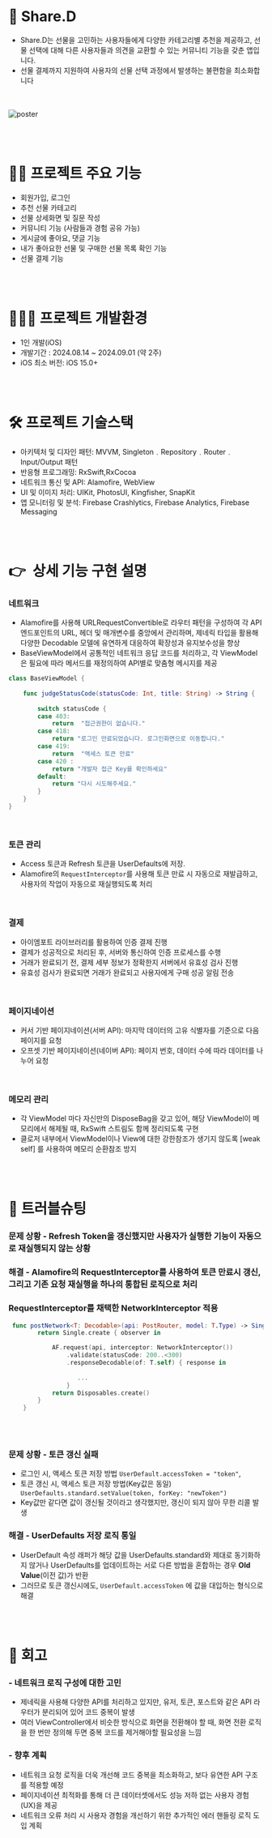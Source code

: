 
# 🎁 Share.D  
- Share.D는 선물을 고민하는 사용자들에게 다양한 카테고리별 추천을 제공하고, 선물 선택에 대해 다른 사용자들과 의견을 교환할 수 있는 커뮤니티 기능을 갖춘 앱입니다.
-  선물 결제까지 지원하여 사용자의 선물 선택 과정에서 발생하는 불편함을 최소화합니다


<br> <br> 
   ![poster](./sss.png)

<br> <br> 
# 🙋‍♀️ 프로젝트 주요 기능 
- 회원가입, 로그인
- 추천 선물 카테고리
- 선물 상세화면 및 질문 작성
- 커뮤니티 기능 (사람들과 경험 공유 가능)
- 게시글에 좋아요, 댓글 기능
- 내가 좋아요한 선물 및 구매한 선물 목록 확인 기능 
- 선물 결제 기능

<br> <br> 

# 🧑🏻‍💻 프로젝트 개발환경
- 1인 개발(iOS)
- 개발기간 : 2024.08.14 ~ 2024.09.01 (약 2주)
- iOS 최소 버전: iOS 15.0+   


<br> <br> 

   
# 🛠 프로젝트 기술스택
- 아키텍처 및 디자인 패턴: MVVM, Singleton﹒Repository﹒Router﹒Input/Output 패턴
- 반응형 프로그래밍: RxSwift,RxCocoa
- 네트워크 통신 및 API: Alamofire, WebView
- UI 및 이미지 처리: UIKit, PhotosUI, Kingfisher, SnapKit
- 앱 모니터링 및 분석: Firebase Crashlytics, Firebase Analytics, Firebase Messaging


<br> <br> 

# 👉  상세 기능 구현 설명

###   네트워크 
- Alamofire를 사용해 URLRequestConvertible로 라우터 패턴을 구성하여 각 API 엔드포인트의 URL, 헤더 및 매개변수를 중앙에서 관리하며, 제네릭 타입을 활용해 다양한 Decodable 모델에 유연하게 대응하여 확장성과 유지보수성을 향상
- BaseViewModel에서 공통적인 네트워크 응답 코드를 처리하고, 각 ViewModel은 필요에 따라 메서드를 재정의하여 API별로 맞춤형 메시지를 제공
```swift
class BaseViewModel {
    
    func judgeStatusCode(statusCode: Int, title: String) -> String {
        
        switch statusCode {
        case 403:
            return  "접근권한이 없습니다."
        case 418:
            return "로그인 만료되었습니다. 로그인화면으로 이동합니다."
        case 419:
            return  "액세스 토큰 만료"
        case 420 :
            return "개발자 접근 Key를 확인하세요"
        default:
            return "다시 시도해주세요."
        }
    }
}

```


<br>

###  **토큰 관리**
 - Access 토큰과 Refresh 토큰을 UserDefaults에 저장.  
 - Alamofire의 `RequestInterceptor`를 사용해 토큰 만료 시 자동으로 재발급하고, 사용자의 작업이 자동으로 재실행되도록 처리

<br>

###  **결제**
- 아이엠포트 라이브러리를 활용하여 인증 결제 진행
- 결제가 성공적으로 처리된 후, 서버와 통신하여 인증 프로세스를 수행
-  거래가 완료되기 전, 결제 세부 정보가 정확한지 서버에서 유효성 검사 진행
- 유효성 검사가 완료되면 거래가 완료되고 사용자에게 구매 성공 알림 전송

 <br>

###  **페이지네이션**
 - 커서 기반 페이지네이션(서버 API): 마지막 데이터의 고유 식별자를 기준으로 다음 페이지를 요청
 - 오프셋 기반 페이지네이션(네이버 API): 페이지 번호, 데이터 수에 따라 데이터를 나누어 요청

<br>

###  **메모리 관리**
- 각 ViewModel 마다 자신만의 DisposeBag을 갖고 있어, 해당 ViewModel이 메모리에서 해제될 때, RxSwift 스트림도 함께 정리되도록 구현
-  클로저 내부에서 ViewModel이나 View에 대한 강한참조가 생기지 않도록 [weak self] 를 사용하여 메모리 순환참조 방지
  
<br><br>


# 👿 트러블슈팅 

### **문제 상황** - Refresh Token을 갱신했지만 사용자가 실행한 기능이 자동으로 재실행되지 않는 상황

### **해결** - Alamofire의 RequestInterceptor를 사용하여 토큰 만료시 갱신, 그리고 기존 요청 재실행을 하나의 통합된 로직으로 처리


###  RequestInterceptor를 채택한 NetworkInterceptor 적용
```swift
 func postNetwork<T: Decodable>(api: PostRouter, model: T.Type) -> Single<(statusCode: Int, data: T?)> {
        return Single.create { observer in

            AF.request(api, interceptor: NetworkInterceptor())
                .validate(statusCode: 200..<300)
                .responseDecodable(of: T.self) { response in
                    
                   ...
                }
            return Disposables.create()
        }
    }

```
<br>
<br>

### **문제 상황** - 토큰 갱신 실패
- 로그인 시, 액세스 토큰 저장 방법 `UserDefault.accessToken = "token"`,   
- 토큰 갱신 시, 액세스 토큰 저장 방법(Key값은 동일) `UserDefaults.standard.setValue(token, forKey: "newToken")`
- Key값만 같다면 값이 갱신될 것이라고 생각했지만, 갱신이 되지 않아 무한 리콜 발생   

### **해결** - UserDefaults 저장 로직 통일
- UserDefault 속성 래퍼가 해당 값을 UserDefaults.standard와 제대로 동기화하지 않거나 UserDefaults를 업데이트하는 서로 다른 방법을 혼합하는 경우 **Old Value**(이전 값)가 반환  
- 그러므로 토큰 갱신시에도,  `UserDefault.accessToken` 에 값을 대입하는 형식으로 해결   


<br> <br> 


# 🤔 회고

### - 네트워크 로직 구성에 대한 고민
- 제네릭을 사용해 다양한 API를 처리하고 있지만, 유저, 토큰, 포스트와 같은 API 라우터가 분리되어 있어 코드 중복이 발생
- 여러 ViewController에서 비슷한 방식으로 화면을 전환해야 할 때, 화면 전환 로직을 한 번만 정의해 두면 중복 코드를 제거해야할 필요성을 느낌


### - 향후 계획
- 네트워크 요청 로직을 더욱 개선해 코드 중복을 최소화하고, 보다 유연한 API 구조를 적용할 예정
- 페이지네이션 최적화를 통해 더 큰 데이터셋에서도 성능 저하 없는 사용자 경험(UX)을 제공
- 네트워크 오류 처리 시 사용자 경험을 개선하기 위한 추가적인 에러 핸들링 로직 도입 계획
